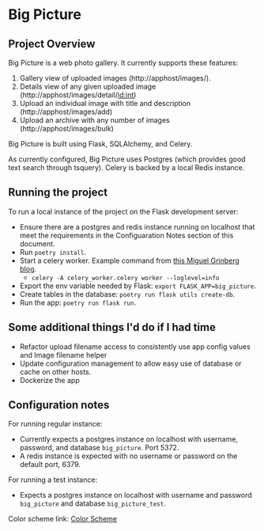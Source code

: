 # Big Picture

## Project Overview

Big Picture is a web photo gallery. It currently supports these features:

1) Gallery view of uploaded images (http://apphost/images/).
2) Details view of any given uploaded image (http://apphost/images/detail/<id:int>)
3) Upload an individual image with title and description (http://apphost/images/add)
4) Upload an archive with any number of images (http://apphost/images/bulk)

Big Picture is built using Flask, SQLAlchemy, and Celery.

As currently configured, Big Picture uses Postgres (which provides good text search through tsquery). Celery is backed by a local Redis instance.

## Running the project

To run a local instance of the project on the Flask development server:

* Ensure there are a postgres and redis instance running on localhost that meet the requirements in the Configuaration Notes section of this document.
* Run `poetry install`.
* Start a celery worker. Example command from [this Miguel Grinberg blog](https://blog.miguelgrinberg.com/post/celery-and-the-flask-application-factory-pattern).
	* `celery -A celery_worker.celery worker --loglevel=info`
* Export the env variable needed by Flask: `export FLASK_APP=big_picture`.
* Create tables in the database: `poetry run flask utils create-db`.
* Run the app: `poetry run flask run`.

## Some additional things I'd do if I had time

* Refactor upload filename access to consistently use app config values and Image filename helper
* Update configuration management to allow easy use of database or cache on other hosts.
* Dockerize the app

## Configuration notes

For running regular instance:

* Currently expects a postgres instance on localhost with username, password, and database `big_picture`. Port 5372.
* A redis instance is expected with no username or password on the default port, 6379.

For running a test instance:

* Expects a postgres instance on localhost with username and password `big_picture` and database `big_picture_test`.


Color scheme link: [Color Scheme](https://coolors.co/16bac5-5fbff9-efe9f4-171d1c-5863f8)

